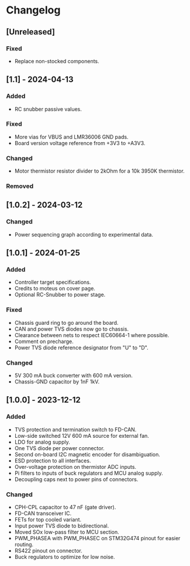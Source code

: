 # Changelog

## [Unreleased]

### Fixed

- Replace non-stocked components. 

## [1.1] - 2024-04-13

### Added

- RC snubber passive values.

### Fixed

- More vias for VBUS and LMR36006 GND pads.
- Board version voltage reference from +3V3 to +A3V3.

### Changed

- Motor thermistor resistor divider to 2kOhm for a 10k 3950K thermistor.

### Removed

## [1.0.2] - 2024-03-12

### Changed

- Power sequencing graph according to experimental data.

## [1.0.1] - 2024-01-25

### Added

- Controller target specifications.
- Credits to moteus on cover page.
- Optional RC-Snubber to power stage.

### Fixed

- Chassis guard ring to go around the board.
- CAN and power TVS diodes now go to chassis.
- Clearance between nets to respect IEC60664-1 where possible.
- Comment on precharge.
- Power TVS diode reference designator from "U" to "D".

### Changed

- 5V 300 mA buck converter with 600 mA version.
- Chassis-GND capacitor by 1nF 1kV.

## [1.0.0] - 2023-12-12

### Added

- TVS protection and termination switch to FD-CAN.
- Low-side switched 12V 600 mA source for external fan.
- LDO for analog supply.
- One TVS diode per power connector.
- Second on-board I2C magnetic encoder for disambiguation.
- ESD protection to all interfaces.
- Over-voltage protection on thermistor ADC inputs.
- Pi filters to inputs of buck regulators and MCU analog supply.
- Decoupling caps next to power pins of connectors.

### Changed

- CPH-CPL capacitor to 47 nF (gate driver).
- FD-CAN transceiver IC.
- FETs for top cooled variant.
- Input power TVS diode to bidirectional.
- Moved SOx low-pass filter to MCU section.
- PWM_PHASEA with PWM_PHASEC on STM32G474 pinout for easier routing.
- RS422 pinout on connector.
- Buck regulators to optimize for low noise.

